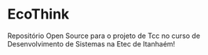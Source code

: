 # EcoThink
Repositório Open Source para o projeto de Tcc no curso de Desenvolvimento de Sistemas na Etec de Itanhaém!
